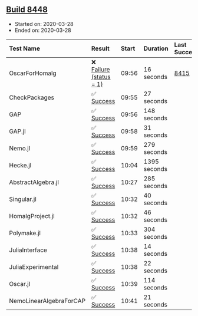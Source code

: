 ## [Build 8448](https://oscarci.mathematik.uni-kl.de/job/oscar/8448/)

* Started on: 2020-03-28
* Ended on: 2020-03-28

| Test Name    | Result | Start | Duration | Last Success | First Failure |
|:-------------|:-------|:------|:---------|:-------------|:--------------|
| OscarForHomalg | ❌ [Failure (status = 1)](https://oscarci.mathematik.uni-kl.de/job/oscar/8448/artifact/logs/build-8448/OscarForHomalg.log) | 09:56 | 16 seconds | [8415](https://oscarci.mathematik.uni-kl.de/job/oscar/8415/) | [8416](https://oscarci.mathematik.uni-kl.de/job/oscar/8416/) |
| CheckPackages | ✅ [Success](https://oscarci.mathematik.uni-kl.de/job/oscar/8448/artifact/logs/build-8448/CheckPackages.log) | 09:55 | 27 seconds |  |  |
| GAP | ✅ [Success](https://oscarci.mathematik.uni-kl.de/job/oscar/8448/artifact/logs/build-8448/GAP.log) | 09:56 | 148 seconds |  |  |
| GAP.jl | ✅ [Success](https://oscarci.mathematik.uni-kl.de/job/oscar/8448/artifact/logs/build-8448/GAP.jl.log) | 09:58 | 31 seconds |  |  |
| Nemo.jl | ✅ [Success](https://oscarci.mathematik.uni-kl.de/job/oscar/8448/artifact/logs/build-8448/Nemo.jl.log) | 09:59 | 279 seconds |  |  |
| Hecke.jl | ✅ [Success](https://oscarci.mathematik.uni-kl.de/job/oscar/8448/artifact/logs/build-8448/Hecke.jl.log) | 10:04 | 1395 seconds |  |  |
| AbstractAlgebra.jl | ✅ [Success](https://oscarci.mathematik.uni-kl.de/job/oscar/8448/artifact/logs/build-8448/AbstractAlgebra.jl.log) | 10:27 | 285 seconds |  |  |
| Singular.jl | ✅ [Success](https://oscarci.mathematik.uni-kl.de/job/oscar/8448/artifact/logs/build-8448/Singular.jl.log) | 10:32 | 40 seconds |  |  |
| HomalgProject.jl | ✅ [Success](https://oscarci.mathematik.uni-kl.de/job/oscar/8448/artifact/logs/build-8448/HomalgProject.jl.log) | 10:32 | 46 seconds |  |  |
| Polymake.jl | ✅ [Success](https://oscarci.mathematik.uni-kl.de/job/oscar/8448/artifact/logs/build-8448/Polymake.jl.log) | 10:33 | 304 seconds |  |  |
| JuliaInterface | ✅ [Success](https://oscarci.mathematik.uni-kl.de/job/oscar/8448/artifact/logs/build-8448/JuliaInterface.log) | 10:38 | 14 seconds |  |  |
| JuliaExperimental | ✅ [Success](https://oscarci.mathematik.uni-kl.de/job/oscar/8448/artifact/logs/build-8448/JuliaExperimental.log) | 10:38 | 22 seconds |  |  |
| Oscar.jl | ✅ [Success](https://oscarci.mathematik.uni-kl.de/job/oscar/8448/artifact/logs/build-8448/Oscar.jl.log) | 10:39 | 114 seconds |  |  |
| NemoLinearAlgebraForCAP | ✅ [Success](https://oscarci.mathematik.uni-kl.de/job/oscar/8448/artifact/logs/build-8448/NemoLinearAlgebraForCAP.log) | 10:41 | 21 seconds |  |  |
